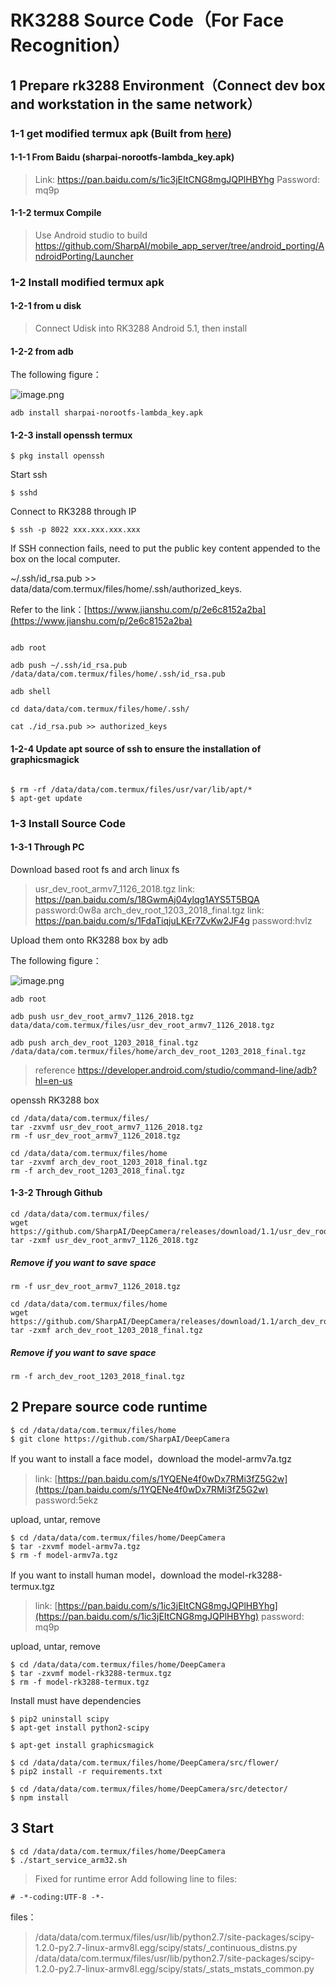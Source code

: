 # RK3288 Source Code（For Face Recognition）

## 1 Prepare rk3288 Environment（Connect dev box and workstation in the same network）

### 1-1 get modified termux apk (Built from [here](https://github.com/SharpAI/mobile_app_server/tree/android_porting/AndroidPorting/Launcher))

#### 1-1-1 From Baidu (sharpai-norootfs-lambda_key.apk)
> Link: https://pan.baidu.com/s/1ic3jEItCNG8mgJQPlHBYhg Password: mq9p
#### 1-1-2 termux Compile
> Use Android studio to build https://github.com/SharpAI/mobile_app_server/tree/android_porting/AndroidPorting/Launcher

### 1-2 Install modified termux apk
#### 1-2-1 from u disk
> Connect Udisk into RK3288 Android 5.1, then install

#### 1-2-2 from adb 

The following figure：

![image.png](https://cdn.nlark.com/yuque/0/2019/png/170897/1552229210075-a6ab9acf-76b9-4bf4-82d5-45bd4a492622.png)



```
adb install sharpai-norootfs-lambda_key.apk
```

#### 1-2-3 install openssh termux 

```
$ pkg install openssh
```
Start ssh
```
$ sshd
```

Connect to RK3288 through IP
```
$ ssh -p 8022 xxx.xxx.xxx.xxx

```

If SSH connection fails, need to put the public key content appended to the box on the local computer.

~/.ssh/id_rsa.pub >> data/data/com.termux/files/home/.ssh/authorized_keys.

Refer to the link：[https://www.jianshu.com/p/2e6c8152a2ba](https://www.jianshu.com/p/2e6c8152a2ba)

```

adb root

adb push ~/.ssh/id_rsa.pub /data/data/com.termux/files/home/.ssh/id_rsa.pub

adb shell

cd data/data/com.termux/files/home/.ssh/

cat ./id_rsa.pub >> authorized_keys
```


#### 1-2-4 Update apt source of ssh to ensure the installation of graphicsmagick
```

$ rm -rf /data/data/com.termux/files/usr/var/lib/apt/*
$ apt-get update

```


### 1-3 Install Source Code 

#### 1-3-1 Through PC
Download based root fs and arch linux fs

> usr_dev_root_armv7_1126_2018.tgz
link: https://pan.baidu.com/s/18GwmAj04ylqg1AYS5T5BQA password:0w8a
arch_dev_root_1203_2018_final.tgz
link: https://pan.baidu.com/s/1FdaTiqjuLKEr7ZvKw2JF4g password:hvlz

Upload them onto RK3288 box by adb

The following figure：

![image.png](https://cdn.nlark.com/yuque/0/2019/png/170897/1552229234603-331832f7-4af1-48be-bcfe-0bc93489841f.png#align=left&display=inline&height=157&name=image.png&originHeight=314&originWidth=1476&size=600996&status=done&width=738)

```
adb root

adb push usr_dev_root_armv7_1126_2018.tgz data/data/com.termux/files/usr_dev_root_armv7_1126_2018.tgz

adb push arch_dev_root_1203_2018_final.tgz /data/data/com.termux/files/home/arch_dev_root_1203_2018_final.tgz
```
> reference https://developer.android.com/studio/command-line/adb?hl=en-us


openssh RK3288 box

```
cd /data/data/com.termux/files/
tar -zxvmf usr_dev_root_armv7_1126_2018.tgz
rm -f usr_dev_root_armv7_1126_2018.tgz

cd /data/data/com.termux/files/home
tar -zxvmf arch_dev_root_1203_2018_final.tgz
rm -f arch_dev_root_1203_2018_final.tgz
```
#### 1-3-2 Through Github
```
cd /data/data/com.termux/files/
wget https://github.com/SharpAI/DeepCamera/releases/download/1.1/usr_dev_root_armv7_1126_2018.tgz
tar -zxmf usr_dev_root_armv7_1126_2018.tgz
```

##### Remove if you want to save space
```
rm -f usr_dev_root_armv7_1126_2018.tgz
```

```
cd /data/data/com.termux/files/home
wget https://github.com/SharpAI/DeepCamera/releases/download/1.1/arch_dev_root_1203_2018_final.tgz
tar -zxmf arch_dev_root_1203_2018_final.tgz
```

##### Remove if you want to save space
```
rm -f arch_dev_root_1203_2018_final.tgz
```


## 2 Prepare source code runtime
```
$ cd /data/data/com.termux/files/home
$ git clone https://github.com/SharpAI/DeepCamera
```

If you want to install a face model，download the model-armv7a.tgz

> link: [https://pan.baidu.com/s/1YQENe4f0wDx7RMi3fZ5G2w](https://pan.baidu.com/s/1YQENe4f0wDx7RMi3fZ5G2w)  password:5ekz


upload, untar, remove

```
$ cd /data/data/com.termux/files/home/DeepCamera
$ tar -zxvmf model-armv7a.tgz
$ rm -f model-armv7a.tgz
```

If you want to install human model，download the model-rk3288-termux.tgz

> link: [https://pan.baidu.com/s/1ic3jEItCNG8mgJQPlHBYhg](https://pan.baidu.com/s/1ic3jEItCNG8mgJQPlHBYhg) password: mq9p

upload, untar, remove

```
$ cd /data/data/com.termux/files/home/DeepCamera
$ tar -zxvmf model-rk3288-termux.tgz
$ rm -f model-rk3288-termux.tgz
```


Install must have dependencies
```
$ pip2 uninstall scipy
$ apt-get install python2-scipy

$ apt-get install graphicsmagick

$ cd /data/data/com.termux/files/home/DeepCamera/src/flower/
$ pip2 install -r requirements.txt

$ cd /data/data/com.termux/files/home/DeepCamera/src/detector/
$ npm install
```


## 3 Start
```
$ cd /data/data/com.termux/files/home/DeepCamera
$ ./start_service_arm32.sh
```

> Fixed for runtime error
Add following line to files:

```
# -*-coding:UTF-8 -*-
```

files：
> /data/data/com.termux/files/usr/lib/python2.7/site-packages/scipy-1.2.0-py2.7-linux-armv8l.egg/scipy/stats/_continuous_distns.py
/data/data/com.termux/files/usr/lib/python2.7/site-packages/scipy-1.2.0-py2.7-linux-armv8l.egg/scipy/stats/_stats_mstats_common.py
